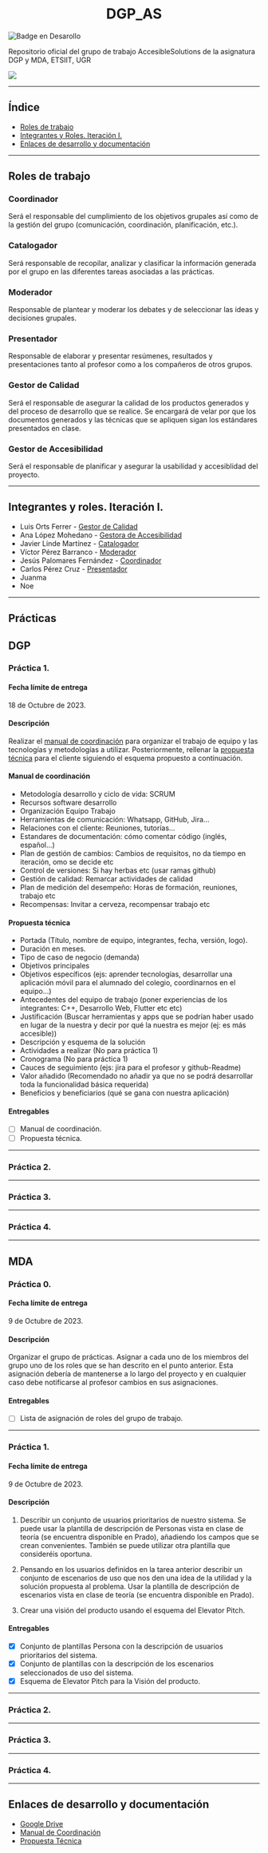 <h1 align="center"> DGP_AS </h1>

![Badge en Desarollo](https://img.shields.io/badge/STATUS-EN%20DESAROLLO-green)

Repositorio oficial del grupo de trabajo AccesibleSolutions de la asignatura DGP y MDA, ETSIIT, UGR

![](images/logo.jpeg)
***
## Índice
* [Roles de trabajo](#Roles-de-trabajo)
* [Integrantes y Roles. Iteración I.](#Integrantes-y-roles.-Iteración-I.)
* [Enlaces de desarrollo y documentación](#Enlaces-de-desarrollo-y-documentación)
***
## Roles de trabajo
### Coordinador
Será el responsable del cumplimiento de los objetivos
grupales así como de la gestión del grupo (comunicación, coordinación,
planificación, etc.).

### Catalogador
Será responsable de recopilar, analizar y clasificar la
información generada por el grupo en las diferentes tareas asociadas a las
prácticas.

### Moderador
Responsable de plantear y moderar los debates y de
seleccionar las ideas y decisiones grupales.

### Presentador
Responsable de elaborar y presentar resúmenes, resultados
y presentaciones tanto al profesor como a los compañeros de otros grupos.

### Gestor de Calidad
Será el responsable de asegurar la calidad de los
productos generados y del proceso de desarrollo que se realice. Se
encargará de velar por que los documentos generados y las técnicas que
se apliquen sigan los estándares presentados en clase. 

### Gestor de Accesibilidad
Será el responsable de planificar y asegurar la
usabilidad y accesiblidad del proyecto.
***
## Integrantes y roles. Iteración I.

* Luis Orts Ferrer           - [Gestor de Calidad](#Gestor-de-Calidad)
* Ana López Mohedano         - [Gestora de Accesibilidad](#Gestor-de-Accesibilidad)
* Javier Linde Martínez      - [Catalogador](#Catalogador)
* Víctor Pérez Barranco      - [Moderador](#Moderador)
* Jesús Palomares Fernández  - [Coordinador](#Coordinador)
* Carlos Pérez Cruz      - [Presentador](#Presentador)
* Juanma
* Noe
***
## Prácticas
## DGP
### Práctica 1.

#### Fecha límite de entrega
  18 de Octubre de 2023.

#### Descripción
Realizar el [manual de coordinación](#Enlaces-de-desarrollo-y-documentación) para organizar el trabajo de equipo y las tecnologías y metodologías a utilizar. Posteriormente, rellenar la [propuesta técnica](#Enlaces-de-desarrollo-y-documentación) para el cliente siguiendo el esquema propuesto a continuación.

#### Manual de coordinación
* Metodología desarrollo y ciclo de vida: SCRUM
* Recursos software desarrollo
* Organización Equipo Trabajo
* Herramientas de comunicación: Whatsapp, GitHub, Jira...
* Relaciones con el cliente: Reuniones, tutorías...
* Estandares de documentación: cómo comentar código (inglés, español...)
* Plan de gestión de cambios: Cambios de requisitos, no da tiempo en iteración, omo se decide etc
* Control de versiones: Si hay herbas etc (usar ramas github)
* Gestión de calidad: Remarcar actividades de calidad
* Plan de medición del desempeño: Horas de formación, reuniones, trabajo etc
* Recompensas: Invitar a cerveza, recompensar trabajo etc

#### Propuesta técnica
* Portada (Título, nombre de equipo, integrantes, fecha, versión, logo).
* Duración en meses.
* Tipo de caso de negocio (demanda)
* Objetivos principales
* Objetivos específicos (ejs: aprender tecnologías, desarrollar una aplicación móvil para el alumnado del colegio, coordinarnos en el equipo...)
* Antecedentes del equipo de trabajo (poner experiencias de los integrantes: C++, Desarrollo Web, Flutter etc etc)
* Justificación (Buscar herramientas y apps que se podrían haber usado en lugar de la nuestra y decir por qué la nuestra es mejor (ej: es más accesible))
* Descripción y esquema de la solución
* Actividades a realizar (No para práctica 1)
* Cronograma (No para práctica 1)
* Cauces de seguimiento (ejs: jira para el profesor y github-Readme)
* Valor añadido (Recomendado no añadir ya que no se podrá desarrollar toda la funcionalidad básica requerida)
* Beneficios y beneficiarios (qué se gana con nuestra aplicación)
  
#### Entregables
- [ ] Manual de coordinación.
- [ ] Propuesta técnica.

***
### Práctica 2.

***
### Práctica 3.

***
### Práctica 4.

***
## MDA
### Práctica 0.
#### Fecha límite de entrega
  9 de Octubre de 2023.

#### Descripción
Organizar el grupo de prácticas. Asignar a cada uno de los miembros del grupo
uno de los roles que se han descrito en el punto anterior. Esta asignación
debería de mantenerse a lo largo del proyecto y en cualquier caso debe
notificarse al profesor cambios en sus asignaciones.
  
#### Entregables
- [ ] Lista de asignación de roles del grupo de trabajo.

***
### Práctica 1.
#### Fecha límite de entrega
  9 de Octubre de 2023.

#### Descripción
1. Describir un conjunto de usuarios prioritarios de nuestro sistema. Se
puede usar la plantilla de descripción de Personas vista en clase de
teoría (se encuentra disponible en Prado), añadiendo los campos que se
crean convenientes. También se puede utilizar otra plantilla que
consideréis oportuna.

1. Pensando en los usuarios definidos en la tarea anterior describir un
conjunto de escenarios de uso que nos den una idea de la utilidad y la
solución propuesta al problema. Usar la plantilla de descripción de
escenarios vista en clase de teoría (se encuentra disponible en Prado).

1. Crear una visión del producto usando el esquema del Elevator Pitch.
  
#### Entregables
- [x] Conjunto de plantillas Persona con la descripción de usuarios prioritarios del sistema.
- [x] Conjunto de plantillas con la descripción de los escenarios seleccionados de uso del sistema.
- [x] Esquema de Elevator Pitch para la Visión del producto.

***
### Práctica 2.

***
### Práctica 3.

***
### Práctica 4.

***
## Enlaces de desarrollo y documentación

* [Google Drive](https://drive.google.com/drive/u/1/folders/1LovabXaKL-sQex8Xd8ZFdd958zCO_iSp)
* [Manual de Coordinación](https://docs.google.com/document/d/1RdoVJ93s8qINVAa6laEMrOh9KG8aMlf8RoIHQhvl6B4/edit#heading=h.6olvoqspjz34)
* [Propuesta Técnica](https://docs.google.com/document/d/14vmPwP99a5Nyo2jQv39nDkFfgl-0UDEg9jmXGvpY9SA/edit#heading=h.pu7aoxtbe6bs)
